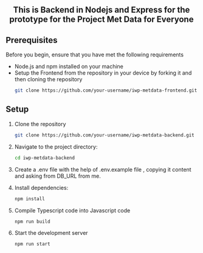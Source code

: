 <h2 align='center'>This is Backend in Nodejs and Express for the prototype for the Project Met Data for Everyone</h2>

## Prerequisites

Before you begin, ensure that you have met the following requirements

- Node.js and npm installed on your machine
- Setup the Frontend from the repository in your device by forking it and then cloning the repository
  ```bash
  git clone https://github.com/your-username/iwp-metdata-frontend.git
  ```

## Setup

1. Clone the repository
   ```bash
   git clone https://github.com/your-username/iwp-metdata-backend.git
   ```

2. Navigate to the project directory:
   ```bash
   cd iwp-metdata-backend
   ```
   
3. Create a .env file with the help of .env.example file , copying it content and asking from DB_URL from me.

4. Install dependencies:
    ```bash
   npm install
   ```
    
5. Compile Typescript code into Javascript code
    ```bash
   npm run build
   ```
    
6. Start the development server
    ```bash
   npm run start
   ```
